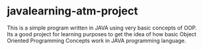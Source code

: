 # javalearning-atm-project
This is a simple program written in JAVA using very basic concepts of OOP. Its a good project for learning purposes to get the idea of how basic Object Oriented Programming Concepts work in JAVA programming language.
